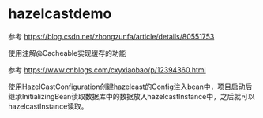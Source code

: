 # hazelcastdemo

参考 https://blog.csdn.net/zhongzunfa/article/details/80551753

 使用注解@Cacheable实现缓存的功能



参考 https://www.cnblogs.com/cxyxiaobao/p/12394360.html

使用HazelCastConfiguration创建hazelcast的Config注入bean中，项目启动后继承InitializingBean读取数据库中的数据放入hazelcastInstance中，之后就可以hazelcastInstance读取。

